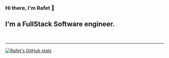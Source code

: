 ### Hi there, I'm Rafet 👋

## I'm a FullStack Software engineer.

<br  />

--- 

[![Rafet's GitHub stats](https://github-readme-stats.vercel.app/api?username=RafetAbd&show_icons=true&theme=blue-green)](https://github.com/RafetAbd/RafetAbd)

